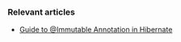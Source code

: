 ### Relevant articles

- [Guide to @Immutable Annotation in Hibernate](http://www.baeldung.com/hibernate-immutable)
